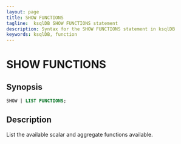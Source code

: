 ```yaml
---
layout: page
title: SHOW FUNCTIONS
tagline:  ksqlDB SHOW FUNCTIONS statement
description: Syntax for the SHOW FUNCTIONS statement in ksqlDB
keywords: ksqlDB, function
---
```


SHOW FUNCTIONS
==============

Synopsis
--------

```sql
SHOW | LIST FUNCTIONS;
```

Description
-----------

List the available scalar and aggregate functions available.
